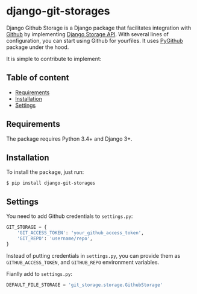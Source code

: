 # django-git-storages

Django Github Storage is a Django package that facilitates integration with [Github](http://github.com/)
by implementing [Django Storage API](https://docs.djangoproject.com/en/1.11/howto/custom-file-storage/).
With several lines of configuration, you can start using Github for yourfiles.
It uses [PyGithub](https://github.com/PyGithub/PyGithub) package under the hood.



It is simple to contribute to implement:
## Table of content

- [Requirements](#requirements)
- [Installation](#installation)
- [Settings](#settings)

## Requirements

The package requires Python 3.4+ and Django 3+.

## Installation

To install the package, just run:
```
$ pip install django-git-storages
```

## Settings


You need to add Github credentials to `settings.py`:

```python
GIT_STORAGE = {
    'GIT_ACCESS_TOKEN': 'your_github_access_token',
    'GIT_REPO': 'username/repo',
}
```

Instead of putting credentials in `settings.py`, you can provide them as `GITHUB_ACCESS_TOKEN`,
and `GITHUB_REPO` environment variables.



Fianlly add to `settings.py`:

```python
DEFAULT_FILE_STORAGE = 'git_storage.storage.GithubStorage'
```
